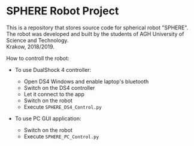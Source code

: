 # SPHERE Robot Project

This is a repository that stores source code for spherical robot "SPHERE".  
The robot was developed and built by the students of AGH University of Science and Technology.   
Krakow, 2018/2019. 

How to controll the robot:

- To use DualShock 4 controller:
  - Open DS4 Windows and enable laptop's bluetooth 
  - Switch on the DS4 controller
  - Let it connect to the app
  - Switch on the robot
  - Execute `SPHERE_DS4_Control.py`

- To use PC GUI application: 
  - Switch on the robot
  - Execute `SPHERE_PC_Control.py`